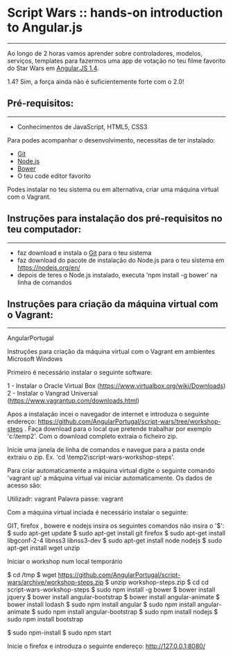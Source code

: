 # Script Wars :: hands-on introduction to Angular.js
--------------------------
Ao longo de 2 horas vamos aprender sobre controladores, modelos, serviços, templates para fazermos uma app de votação no teu filme favorito do Star Wars em [Angular.JS 1.4](https://angularjs.org/).

1.4? Sim, a força ainda não é suficientemente forte com o 2.0!


## Pré-requisitos:
--------------------------
- Conhecimentos de JavaScript, HTML5, CSS3

Para podes acompanhar o desenvolvimento, necessitas de ter instalado:
- [Git](https://git-scm.com/)
- [Node.js](https://nodejs.org/en/)
- [Bower](http://bower.io/)
- O teu code editor favorito

Podes instalar no teu sistema ou em alternativa, criar uma máquina virtual com o Vagrant.


## Instruções para instalação dos pré-requisitos no teu computador:
--------------------------
- faz download e instala o [Git](https://git-scm.com/downloads) para o teu sistema
- faz download do pacote de instalação do Node.js para o teu sistema em https://nodejs.org/en/
- depois de teres o Node.js instalado, executa 'npm install -g bower' na linha de comandos


## Instruções para criação da máquina virtual com o Vagrant:
--------------------------
AngularPortugal

Instruções para criação da máquina virtual com o Vagrant em ambientes Microsoft Windows 

Primeiro é necessário instalar o seguinte software:

1 - Instalar o Oracle Virtual Box (https://www.virtualbox.org/wiki/Downloads)
2 - Instalar o Vangrad Universal  (https://www.vagrantup.com/downloads.html)



Apos a instalação incei o navegador de internet e introduza o seguinte endereço: https://github.com/AngularPortugal/script-wars/tree/workshop-steps .
Faça download para o local que pretende trabalhar por exemplo 'c:\temp2'.
Com o download completo extraia o ficheiro zip.

Inicie uma janela de linha de comandos e navegue para a pasta onde extraiu o zip. Ex. 'cd \temp2\script-wars-workshop-steps'.

Para criar automaticamente a máquina virtual digite o seguinte comando 'vagrant up' a máquina virtual vai iniciar automaticamente.
Os dados de acesso são:

 Utilizadr: vagrant
 Palavra passe: vagrant


Com a máquina virtual inciada é necessário instalar o seguinte:
 
GIT, firefox , bowere e nodejs insira os seguintes comandos não insira o '$': 
$ sudo apt-get update
$ sudo apt-get install git firefox 
$ sudo apt-get install libgconf-2-4 libnss3 libnss3-dev
$ sudo apt-get install node nodejs
$ sudo apt-get install wget unzip



Iniciar o workshop num local temporário

$ cd /tmp
$ wget https://github.com/AngularPortugal/script-wars/archive/workshop-steps.zip
$ unzip workshop-steps.zip
$ cd  cd script-wars-workshop-steps
$ sudo npm install -g bower
$ bower install jquery
$ bower install angular-bootstrap
$ bower install angular-animate
$ bower install lodash
$ sudo npm install angular
$ sudo npm install angular-animate
$ sudo npm install angular-bootstrap
$ sudo npm install nodejs
$ sudo npm install bootstrap


$ sudo npm-install
$ sudo npm start

Inicie o firefox e introduza o seguinte endereço: http://127.0.0.1:8080/

